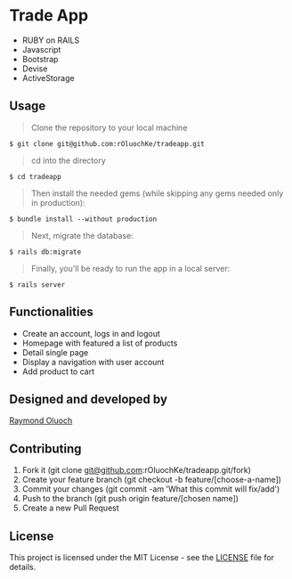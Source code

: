 # Trade App

- RUBY on RAILS
- Javascript
- Bootstrap
- Devise
- ActiveStorage

## Usage

> Clone the repository to your local machine

```
$ git clone git@github.com:rOluochKe/tradeapp.git
```

> cd into the directory

```
$ cd tradeapp
```

> Then install the needed gems (while skipping any gems needed only in production):

```
$ bundle install --without production
```

> Next, migrate the database:

```
$ rails db:migrate
```

> Finally, you'll be ready to run the app in a local server:

```
$ rails server
```

## Functionalities

- Create an account, logs in and logout
- Homepage with featured a list of products
- Detail single page
- Display a navigation with user account
- Add product to cart

## Designed and developed by

[Raymond Oluoch](https://github.com/rOluochKe)

## Contributing

1. Fork it (git clone git@github.com:rOluochKe/tradeapp.git/fork)
2. Create your feature branch (git checkout -b feature/[choose-a-name])
3. Commit your changes (git commit -am 'What this commit will fix/add')
4. Push to the branch (git push origin feature/[chosen name])
5. Create a new Pull Request

## License

This project is licensed under the MIT License - see the [LICENSE](./LICENSE.md) file for details.